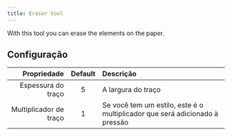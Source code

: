 ```yaml
---
title: Eraser tool
---
```


With this tool you can erase the elements on the paper.

## Configuração

|            Propriedade | Default | Descrição                                                                   |
| ---------------------: | :-----: | :-------------------------------------------------------------------------- |
|     Espessura do traço |    5    | A largura do traço                                                          |
| Multiplicador de traço |    1    | Se você tem um estilo, este é o multiplicador que será adicionado à pressão |
